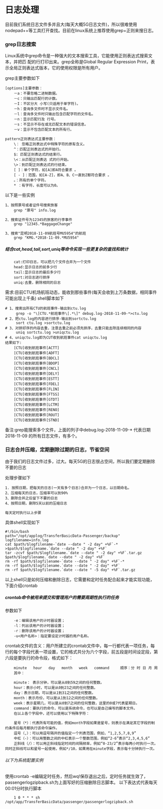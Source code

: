 # 日志处理
目前我们系统日志文件多并且大(每天大概5G日志文件)，所以很难使用nodepad++等工具打开查找。目前在linux系统上推荐使用grep+正则来搜日志。

### grep日志搜索
Linux系统中grep命令是一种强大的文本搜索工具，它能使用正则表达式搜索文本，并把匹 配的行打印出来。grep全称是Global Regular Expression Print，表示全局正则表达式版本，它的使用权限是所有用户。

grep主要参数如下

```
[options]主要参数：
	－a：不要忽略二进制数据。  
	－c：只输出匹配行的计数。  
	－I：不区分大 小写(只适用于单字符)。
	－h：查询多文件时不显示文件名。
	－l：查询多文件时只输出包含匹配字符的文件名。
	－n：显示匹配行及 行号。
	－s：不显示不存在或无匹配文本的错误信息。
	－v：显示不包含匹配文本的所有行。

pattern正则表达式主要参数：
	\： 忽略正则表达式中特殊字符的原有含义。
	^：匹配正则表达式的开始行。
	$: 匹配正则表达式的结束行。
	\<：从匹配正则表达 式的行开始。
	\>：到匹配正则表达式的行结束。
	[ ]：单个字符，如[A]即A符合要求 。
	[ - ]：范围，如[A-Z]，即A、B、C一直到Z都符合要求 。
	。：所有的单个字符。
	* ：有字符，长度可以为0。
```

以下是一些实例

```
1、按照票号或者证件号搜索旅客
    grep "票号" info.log
    
2、搜索证件号为12345的旅客的行李事件
    grep "12345.*BaggageChange"
    
3、搜索"昆明2018-11-09航班号MU5954"的航班
    grep "KMG.*2018-11-09.*MU5954"
```

##### 结合cat,head,tail,sort,uniq等命令实现一些更复杂的查找和统计

```
    cat:打印日志，可以把几个文件合并为一个文件
    head:显示日志的前多少行
    tail:显示日志的最后多少行
    sort:对日志进行排序
    uniq:去重，删除相同的日志
```

需求:目前CTU机场航班动态，能收到那些事件(每天会收到上万条数据，相同事件可能出现上千条)
shell脚本如下

```
# 1、搜索出所有CTU的航班事件-输出到ctu.log
	 grep -o "\[CTU.*航班事件\[.*\]" debug.log-2018-11-09-*>ctu.log
# 2、把ctu.log的内容进行排序-输出到sortctu.log
	 sort ctu.log >sortctu.log
# 3、对排好序的内容去重，注意去重之前必须先排序，去重只能去除连续相同的内容
	 uniq sortctu.log >uniqctu.log
# 4、uniqctu.log即为CUT收到航班事件cat uniqctu.log
结果如下:
	[CTU]收到航班事件[ACTT]
	[CTU]收到航班事件[ADFT]
	[CTU]收到航班事件[BDCL]
	[CTU]收到航班事件[BDOP]
	[CTU]收到航班事件[CNCL]
	[CTU]收到航班事件[DELY]
	[CTU]收到航班事件[ESTT]
	[CTU]收到航班事件[FDEL]
	[CTU]收到航班事件[FLIN]
	[CTU]收到航班事件[FTSS]
	[CTU]收到航班事件[GTDT]
	[CTU]收到航班事件[LCTM]
	[CTU]收到航班事件[RENO]
	[CTU]收到航班事件[ROUT]
	[CTU]收到航班事件[STND]
```
备注:grep能搜索多个文件，上面的列子中debug.log-2018-11-09-* 代表日期2018-11-09 的所有日志文件，有多个。


### 日志合并压缩，定期删除过期的日志，节省空间
由于我们的日志文件过多，过大。每天5G的日志很占空间，所以我们要定期删除不要的日志

处理步骤如下

```
1. 按照日期，把每天的日志(一天有多个日志)合并为一个日志，以日期命名。
2、压缩每天的日志，压缩率可以到90%
3、删除合并之后留下不要的日志
4、按照日期，删除5天以前的压缩日志

每天定时执行以上步骤
```
具体shell实现如下

```shell
#!/bin/bash
path="/opt/applog/TransferBasicData-Passenger/backup"
logfilename=info.log
cat $path/$logfilename-`date --date " -2 day" +%F`-* >$path/$logfilename.`date --date " -2 day" +%F`
tar -zcvf $path/$logfilename.`date --date " -2 day" +%F`.tar.gz $path/$logfilename.`date --date " -2 day" +%F`
rm -rf $path/$logfilename-`date --date " -2 day" +%F`-*
rm -rf $path/$logfilename.`date --date " -2 day" +%F`
rm -rf $path/$logfilename.`date --date " -5 day" +%F`.tar.gz
```

以上shell只是如何压缩和删除日志，它需要和定时任务配合起来才能实现功能，下面介绍crontab

##### crontab命令被用来提交和管理用户的需要周期性执行的任务
参数如下

```
    -e：编辑该用户的计时器设置；
    -l：列出该用户的计时器设置；
    -r：删除该用户的计时器设置；
    -u<用户名称>：指定要设定计时器的用户名称。
```

crontab文件的含义：用户所建立的crontab文件中，每一行都代表一项任务，每行的每个字段代表一项设置，它的格式共分为六个字段，前五段是时间设定段，第六段是要执行的命令段，格式如下：

```shell
    minute   hour   day   month   week   command     顺序：分 时 日 月 周
    其中：
    
    minute： 表示分钟，可以是从0到59之间的任何整数。
    hour：表示小时，可以是从0到23之间的任何整数。
    day：表示日期，可以是从1到31之间的任何整数。
    month：表示月份，可以是从1到12之间的任何整数。
    week：表示星期几，可以是从0到7之间的任何整数，这里的0或7代表星期日。
    command：要执行的命令，可以是系统命令，也可以是自己编写的脚本文件。
    在以上各个字段中，还可以使用以下特殊字符：
    
    星号（*）：代表所有可能的值，例如month字段如果是星号，则表示在满足其它字段的制约条件后每月都执行该命令操作。
    逗号（,）：可以用逗号隔开的值指定一个列表范围，例如，“1,2,5,7,8,9”
    中杠（-）：可以用整数之间的中杠表示一个整数范围，例如“2-6”表示“2,3,4,5,6”
    正斜线（/）：可以用正斜线指定时间的间隔频率，例如“0-23/2”表示每两小时执行一次。同时正斜线可以和星号一起使用，例如*/10，如果用在minute字段，表示每十分钟执行一次。
```

###### 以下为系统配置实例
使用crontab -e编辑定时任务，然后wq!保存退出之后，定时任务就生效了，passengerlogzipback.sh为上面写好的压缩删除日志脚本。
以下表达式代表每天00:01分时执行脚本
```shell
    1 0 * * * sh /opt/app/TransferBasicData/passenger/passengerlogzipback.sh

```
